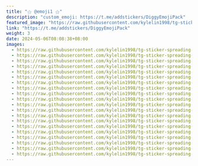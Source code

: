 ```yaml
---
title: "⚝ @emoji1 ⚝"
description: "custom_emoji: https://t.me/addstickers/DiggyEmojiPack"
featured_image: "https://raw.githubusercontent.com/kylelin1998/tg-sticker-spreading-worldwide-images/main/img/3070e334-277f-4e96-bd04-09140569db4d.jpg"
link: "https://t.me/addstickers/DiggyEmojiPack"
weight: 3
date: 2024-05-06T08:08:38+08:00
images:
  - https://raw.githubusercontent.com/kylelin1998/tg-sticker-spreading-worldwide-images/main/img/3070e334-277f-4e96-bd04-09140569db4d.jpg
  - https://raw.githubusercontent.com/kylelin1998/tg-sticker-spreading-worldwide-images/main/img/53351d51-2c92-4b75-a11b-380f73682646.jpg
  - https://raw.githubusercontent.com/kylelin1998/tg-sticker-spreading-worldwide-images/main/img/45e1cb12-204d-4f89-9e78-7a5a5acb21ed.jpg
  - https://raw.githubusercontent.com/kylelin1998/tg-sticker-spreading-worldwide-images/main/img/f8c74607-77fb-4fd0-998c-1e98f56bd140.jpg
  - https://raw.githubusercontent.com/kylelin1998/tg-sticker-spreading-worldwide-images/main/img/a06aad97-605a-4d22-836c-4b31814d4407.jpg
  - https://raw.githubusercontent.com/kylelin1998/tg-sticker-spreading-worldwide-images/main/img/43d09c77-80d1-4f46-94b0-61e2f1e2252e.jpg
  - https://raw.githubusercontent.com/kylelin1998/tg-sticker-spreading-worldwide-images/main/img/0c1da3f5-baa0-47b1-a9a2-9f003de693ee.jpg
  - https://raw.githubusercontent.com/kylelin1998/tg-sticker-spreading-worldwide-images/main/img/2e6f5fbc-dc78-46eb-910a-b296adafb0c4.jpg
  - https://raw.githubusercontent.com/kylelin1998/tg-sticker-spreading-worldwide-images/main/img/c78c95fe-5197-4a10-a175-6219e28625c6.jpg
  - https://raw.githubusercontent.com/kylelin1998/tg-sticker-spreading-worldwide-images/main/img/9f64a7a5-ce26-4e54-b883-15c5aa12c94c.jpg
  - https://raw.githubusercontent.com/kylelin1998/tg-sticker-spreading-worldwide-images/main/img/f15a3f17-63ef-4c24-911e-1a5f5f87ac98.jpg
  - https://raw.githubusercontent.com/kylelin1998/tg-sticker-spreading-worldwide-images/main/img/b865a1f0-93a3-410d-a67c-6f174698e6b1.jpg
  - https://raw.githubusercontent.com/kylelin1998/tg-sticker-spreading-worldwide-images/main/img/d9e47222-663c-47d8-9fc4-211ebcea1e3d.jpg
  - https://raw.githubusercontent.com/kylelin1998/tg-sticker-spreading-worldwide-images/main/img/2a94b67c-0850-4f6a-b17d-690e0fae33ca.jpg
  - https://raw.githubusercontent.com/kylelin1998/tg-sticker-spreading-worldwide-images/main/img/7deb53dd-889a-4d3a-b9c2-ae467f6fb81d.jpg
  - https://raw.githubusercontent.com/kylelin1998/tg-sticker-spreading-worldwide-images/main/img/8c6c2e24-9000-471d-96ef-2be00925e474.jpg
  - https://raw.githubusercontent.com/kylelin1998/tg-sticker-spreading-worldwide-images/main/img/29527f12-bea2-4705-a12c-da2f2d7680cc.jpg
  - https://raw.githubusercontent.com/kylelin1998/tg-sticker-spreading-worldwide-images/main/img/070e4716-ddd9-4837-852c-85148f4588b3.jpg
  - https://raw.githubusercontent.com/kylelin1998/tg-sticker-spreading-worldwide-images/main/img/c2e3b0db-1ae4-477b-b94f-96436a51a3b1.jpg
  - https://raw.githubusercontent.com/kylelin1998/tg-sticker-spreading-worldwide-images/main/img/1096f3d7-2514-42f1-b0b7-5a6679fffda6.jpg
---
```

